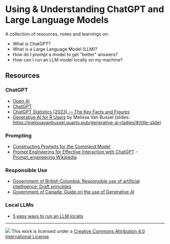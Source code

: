 # Using & Understanding ChatGPT and Large Language Models

A collection of resources, notes and learnings on:

- What is ChatGPT?
- What is a Large Language Model (LLM)?
- How do I prompt a model to get "better" answers?
- How can I run an LLM model locally on my machine?

## Resources

### ChatGPT

- [Open AI](https://openai.com)
- [ChatGPT](https://chat.openai.com)
- [ChatGPT Statistics (2023) — The Key Facts and Figures](https://www.stylefactoryproductions.com/blog/chatgpt-statistics)
- [Generative AI for R Users](https://github.com/melissavanbussel/generative-ai-rladies) by Melissa Van Bussel (slides: <https://melissavanbussel.quarto.pub/generative-ai-rladies/#/title-slide>)

### Prompting
- [Constructing Prompts for the Command Model](https://txt.cohere.com/constructing-prompts/)
- [Prompt Engineering for Effective Interaction with ChatGPT](https://machinelearningmastery.com/prompt-engineering-for-effective-interaction-with-chatgpt/)
-[Prompt_engineering Wikipedia](https://en.wikipedia.org/wiki/Prompt_engineering)

### Responsible Use
- [Government of British Columbia: Responsible use of artificial intelligence: Draft principles](https://digital.gov.bc.ca/policies-standards/ai/)
- [Government of Canada: Guide on the use of Generative AI](https://www.canada.ca/en/government/system/digital-government/digital-government-innovations/responsible-use-ai/guide-use-generative-ai.html)

### Local LLMs
- [5 easy ways to run an LLM locally](https://www.infoworld.com/article/3705035/5-easy-ways-to-run-an-llm-locally.html)


------------------------------------------------------------------------

![](https://i.creativecommons.org/l/by/4.0/88x31.png) This work is licensed under a [Creative Commons Attribution 4.0 International License](https://creativecommons.org/licenses/by/4.0/). 
